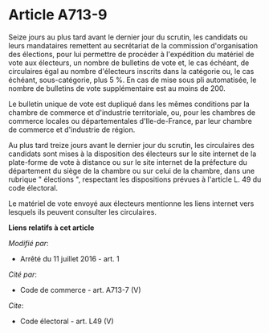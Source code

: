 # Article A713-9

Seize jours au plus tard avant le dernier jour du scrutin, les candidats ou leurs mandataires remettent au secrétariat de la
commission d'organisation des élections, pour lui permettre de procéder à l'expédition du matériel de vote aux électeurs, un
nombre de bulletins de vote et, le cas échéant, de circulaires égal au nombre d'électeurs inscrits dans la catégorie ou, le
cas échéant, sous-catégorie, plus 5 %. En cas de mise sous pli automatisée, le nombre de bulletins de vote supplémentaire est
au moins de 200. 

Le bulletin unique de vote est dupliqué dans les mêmes conditions par la chambre de commerce et d'industrie territoriale, ou,
pour les chambres de commerce locales ou départementales d'Ile-de-France, par leur chambre de commerce et d'industrie de
région. 

Au plus tard treize jours avant le dernier jour du scrutin, les circulaires des candidats sont mises à la disposition des
électeurs sur le site internet de la plate-forme de vote à distance ou sur le site internet de la préfecture du département
du siège de la chambre ou sur celui de la chambre, dans une rubrique " élections ", respectant les dispositions prévues à
l'article L. 49 du code électoral. 

Le matériel de vote envoyé aux électeurs mentionne les liens internet vers lesquels ils peuvent consulter les circulaires.

**Liens relatifs à cet article**

_Modifié par_:

  - Arrêté du 11 juillet 2016 - art. 1

_Cité par_:

  - Code de commerce - art. A713-7 (V)

_Cite_:

  - Code électoral - art. L49 (V)
